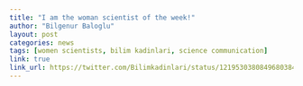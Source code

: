 ```yaml
---
title: "I am the woman scientist of the week!"
author: "Bilgenur Baloglu"
layout: post
categories: news
tags: [women scientists, bilim kadinlari, science communication]
link: true
link_url: https://twitter.com/Bilimkadinlari/status/1219530380849680384?s=20
---
```

